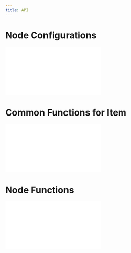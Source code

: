 ```yaml
---
title: API
---
```


# Node Configurations

<embed src="@/docs/api/Items/nodeProperties.en.md"></embed>

# Common Functions for Item

<embed src="@/docs/api/Items/itemMethods.en.md"></embed>

# Node Functions

<embed src="@/docs/api/Items/nodeMethods.en.md"></embed>
